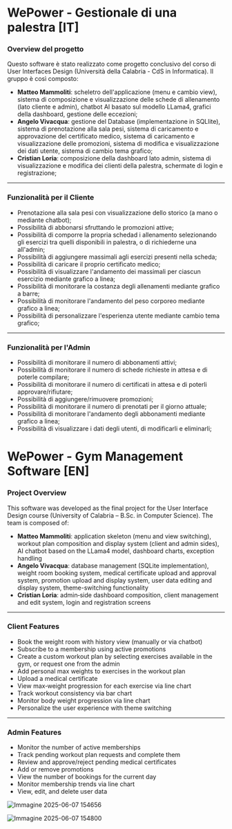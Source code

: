 # WePower - Gestionale di una palestra [IT]

### Overview del progetto 
Questo software è stato realizzato come progetto conclusivo del corso di User Interfaces Design (Università della Calabria - CdS in Informatica). Il gruppo è così composto:

- **Matteo Mammoliti**: scheletro dell'applicazione (menu e cambio view), sistema di composizione e visualizzazione delle schede di allenamento (lato cliente e admin), chatbot AI basato sul modello LLama4, grafici della dashboard, gestione delle eccezioni;
- **Angelo Vivacqua**: gestione del Database (implementazione in SQLlite), sistema di prenotazione alla sala pesi, sistema di caricamento e approvazione del certificato medico, sistema di caricamento e visualizzazione delle promozioni, sistema di modifica e visualizzazione dei dati utente, sistema di cambio tema grafico;  
- **Cristian Loria**: composizione della dashboard lato admin, sistema di visualizzazione e modifica dei clienti della palestra, schermate di login e registrazione;

---

### Funzionalità per il Cliente
* Prenotazione alla sala pesi con visualizzazione dello storico (a mano o mediante chatbot);
* Possibilità di abbonarsi sfruttando le promozioni attive;
* Possibilità di comporre la propria schedad i allenamento selezionando gli esercizi tra quelli disponibili in palestra, o di richiederne una all'admin;
* Possibilità di aggiungere massimali agli esercizi presenti nella scheda;
* Possibilità di caricare il proprio certificato medico;
* Possibilità di visualizzare l'andamento dei massimali per ciascun esercizio mediante grafico a linea;
* Possibilità di monitorare la costanza degli allenamenti mediante grafico a barre;
* Possibilità di monitorare l'andamento del peso corporeo mediante grafico a linea;
* Possibilità di personalizzare l'esperienza utente mediante cambio tema grafico;

---

### Funzionalità per l'Admin
* Possibilità di monitorare il numero di abbonamenti attivi;
* Possibilità di monitorare il numero di schede richieste in attesa e di poterle compilare;
* Possibilità di monitorare il numero di certificati in attesa e di poterli approvare/rifiutare;
* Possibilità di aggiungere/rimuovere promozioni;
*  Possibilità di monitorare il numero di prenotati per il giorno attuale;
*  Possibilità di monitorare l'andamento degli abbonamenti mediante grafico a linea;
*  Possibilità di visualizzare i dati degli utenti, di modificarli e eliminarli;

# WePower - Gym Management Software [EN]

### Project Overview  
This software was developed as the final project for the User Interface Design course (University of Calabria – B.Sc. in Computer Science). The team is composed of:

- **Matteo Mammoliti**: application skeleton (menu and view switching), workout plan composition and display system (client and admin sides), AI chatbot based on the LLama4 model, dashboard charts, exception handling  
- **Angelo Vivacqua**: database management (SQLite implementation), weight room booking system, medical certificate upload and approval system, promotion upload and display system, user data editing and display system, theme-switching functionality  
- **Cristian Loria**: admin‐side dashboard composition, client management and edit system, login and registration screens  

---

### Client Features
* Book the weight room with history view (manually or via chatbot)  
* Subscribe to a membership using active promotions  
* Create a custom workout plan by selecting exercises available in the gym, or request one from the admin  
* Add personal max weights to exercises in the workout plan  
* Upload a medical certificate  
* View max‐weight progression for each exercise via line chart  
* Track workout consistency via bar chart  
* Monitor body weight progression via line chart  
* Personalize the user experience with theme switching  

---

### Admin Features
* Monitor the number of active memberships  
* Track pending workout plan requests and complete them  
* Review and approve/reject pending medical certificates  
* Add or remove promotions  
* View the number of bookings for the current day  
* Monitor membership trends via line chart  
* View, edit, and delete user data  

![Immagine 2025-06-07 154656](https://github.com/user-attachments/assets/b76698ac-ba2e-44ab-b7c8-f0af8aa5991b)

![Immagine 2025-06-07 154800](https://github.com/user-attachments/assets/c646bb22-ef9d-40f7-b2e3-b263934562b0)
